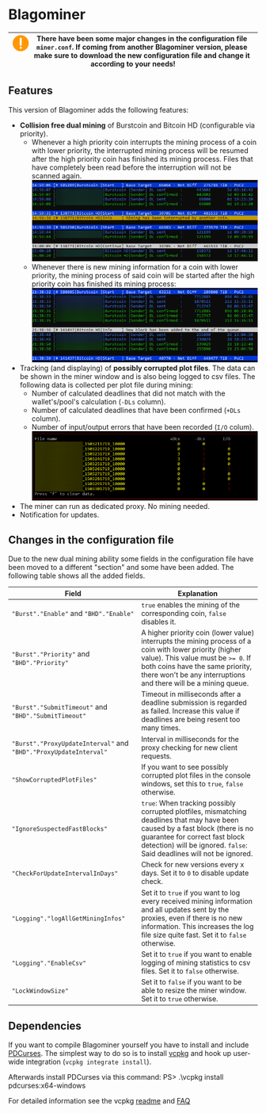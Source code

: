 # Blagominer
| <img src="img/warning.png" width="36" align="left" alt="Warning"> There have been some major changes in the configuration file `miner.conf`. If coming from another Blagominer version, please make sure to download the new configuration file and change it according to your needs! |
| --- |

## Features
This version of Blagominer adds the following features:

* **Collision free dual mining** of Burstcoin and Bitcoin HD (configurable via priority).
    * Whenever a high priority coin interrupts the mining process of a coin with lower priority, the interrupted mining process will be resumed after the high priority coin has finished its mining process. Files that have completely been read before the interruption will not be scanned again.
    ![Example of console output when a mining process is being interrupted](img/interruptedMining.png?raw=true "Collision free dual mining")
    * Whenever there is new mining information for a coin with lower priority, the mining process of said coin will be started after the high priority coin has finished its mining process:
    ![Example of console output when a coin is being queued](img/queue.png?raw=true "Collision free dual mining")
* Tracking (and displaying) of **possibly corrupted plot files**. The data can be shown in the miner window and is also being logged to csv files. The following data is collected per plot file during mining:
    * Number of calculated deadlines that did not match with the wallet's/pool's calculation (`-DLs` column).
    * Number of calculated deadlines that have been confirmed (`+DLs` column).
    * Number of input/output errors that have been recorded (`I/O` colum).
    ![Statistics for possibly corrupted plot files](img/corrupted.png?raw=true "Statistics for possibly corrupted plot files")
* The miner can run as dedicated proxy. No mining needed.
* Notification for updates.

## Changes in the configuration file
Due to the new dual mining ability some fields in the configuration file have been moved to a different "section" and some have been added. The following table shows all the added fields.

| Field         | Explanation |
| ------------- | ------------- |
| `"Burst"."Enable"` and `"BHD"."Enable"` | `true` enables the mining of the corresponding coin, `false` disables it.  |
| `"Burst"."Priority"` and `"BHD"."Priority"` | A higher priority coin (lower value) interrupts the mining process of a coin with lower priority (higher value). This value must be `>= 0`. If both coins have the same priority, there won't be any interruptions and there will be a mining queue.  |
| `"Burst"."SubmitTimeout"` and `"BHD"."SubmitTimeout"` | Timeout in milliseconds after a deadline submission is regarded as failed. Increase this value if deadlines are being resent too many times.  |
| `"Burst"."ProxyUpdateInterval"` and `"BHD"."ProxyUpdateInterval"` | Interval in milliseconds for the proxy checking for new client requests.  |
| `"ShowCorruptedPlotFiles"`  | If you want to see possibly corrupted plot files in the console windows, set this to `true`, `false` otherwise.  |
| `"IgnoreSuspectedFastBlocks"`  | `true`: When tracking possibly corrupted plotfiles, mismatching deadlines that may have been caused by a fast block (there is no guarantee for correct fast block detection) will be ignored. `false`: Said deadlines will not be ignored.  |
| `"CheckForUpdateIntervalInDays"`  | Check for new versions every x days. Set it to `0` to disable update check.  |
| `"Logging"."logAllGetMiningInfos"`  | Set it to `true` if you want to log every received mining information and all updates sent by the proxies, even if there is no new information. This increases the log file size quite fast. Set it to `false` otherwise. |
| `"Logging"."EnableCsv"`  | Set it to `true` if you want to enable logging of mining statistics to csv files. Set it to `false` otherwise. |
| `"LockWindowSize"`  | Set it to `false` if you want to be able to resize the miner window. Set it to `true` otherwise. |

## Dependencies
If you want to compile Blagominer yourself you have to install and include [PDCurses](https://pdcurses.org/). The simplest way to do so is to install [vcpkg](https://github.com/Microsoft/vcpkg) and hook up user-wide integration (`vcpkg integrate install`).

Afterwards install PDCurses via this command:
    PS> .\vcpkg install pdcurses:x64-windows

For detailed information see the vcpkg [readme](https://github.com/Microsoft/vcpkg#vcpkg) and [FAQ](https://github.com/Microsoft/vcpkg/blob/master/docs/about/faq.md#frequently-asked-questions)